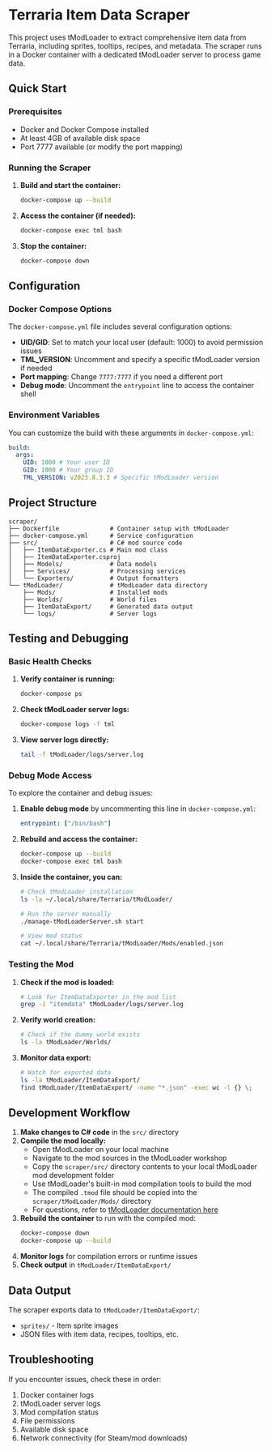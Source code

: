 # Terraria Item Data Scraper

This project uses tModLoader to extract comprehensive item data from Terraria, including sprites, tooltips, recipes, and metadata. The scraper runs in a Docker container with a dedicated tModLoader server to process game data.

## Quick Start

### Prerequisites

- Docker and Docker Compose installed
- At least 4GB of available disk space
- Port 7777 available (or modify the port mapping)

### Running the Scraper

1. **Build and start the container:**

   ```bash
   docker-compose up --build
   ```

2. **Access the container (if needed):**

   ```bash
   docker-compose exec tml bash
   ```

3. **Stop the container:**
   ```bash
   docker-compose down
   ```

## Configuration

### Docker Compose Options

The `docker-compose.yml` file includes several configuration options:

- **UID/GID**: Set to match your local user (default: 1000) to avoid permission issues
- **TML_VERSION**: Uncomment and specify a specific tModLoader version if needed
- **Port mapping**: Change `7777:7777` if you need a different port
- **Debug mode**: Uncomment the `entrypoint` line to access the container shell

### Environment Variables

You can customize the build with these arguments in `docker-compose.yml`:

```yaml
build:
  args:
    UID: 1000 # Your user ID
    GID: 1000 # Your group ID
    TML_VERSION: v2023.8.3.3 # Specific tModLoader version
```

## Project Structure

```
scraper/
├── Dockerfile              # Container setup with tModLoader
├── docker-compose.yml      # Service configuration
├── src/                    # C# mod source code
│   ├── ItemDataExporter.cs # Main mod class
│   ├── ItemDataExporter.csproj
│   ├── Models/             # Data models
│   ├── Services/           # Processing services
│   └── Exporters/          # Output formatters
└── tModLoader/             # tModLoader data directory
    ├── Mods/               # Installed mods
    ├── Worlds/             # World files
    ├── ItemDataExport/     # Generated data output
    └── logs/               # Server logs
```

## Testing and Debugging

### Basic Health Checks

1. **Verify container is running:**

   ```bash
   docker-compose ps
   ```

2. **Check tModLoader server logs:**

   ```bash
   docker-compose logs -f tml
   ```

3. **View server logs directly:**
   ```bash
   tail -f tModLoader/logs/server.log
   ```

### Debug Mode Access

To explore the container and debug issues:

1. **Enable debug mode** by uncommenting this line in `docker-compose.yml`:

   ```yaml
   entrypoint: ["/bin/bash"]
   ```

2. **Rebuild and access the container:**

   ```bash
   docker-compose up --build
   docker-compose exec tml bash
   ```

3. **Inside the container, you can:**

   ```bash
   # Check tModLoader installation
   ls -la ~/.local/share/Terraria/tModLoader/

   # Run the server manually
   ./manage-tModLoaderServer.sh start

   # View mod status
   cat ~/.local/share/Terraria/tModLoader/Mods/enabled.json
   ```

### Testing the Mod

1. **Check if the mod is loaded:**

   ```bash
   # Look for ItemDataExporter in the mod list
   grep -i "itemdata" tModLoader/logs/server.log
   ```

2. **Verify world creation:**

   ```bash
   # Check if the dummy world exists
   ls -la tModLoader/Worlds/
   ```

3. **Monitor data export:**
   ```bash
   # Watch for exported data
   ls -la tModLoader/ItemDataExport/
   find tModLoader/ItemDataExport/ -name "*.json" -exec wc -l {} \;
   ```

## Development Workflow

1. **Make changes to C# code** in the `src/` directory
2. **Compile the mod locally:**
   - Open tModLoader on your local machine
   - Navigate to the mod sources in the tModLoader workshop
   - Copy the `scraper/src/` directory contents to your local tModLoader mod development folder
   - Use tModLoader's built-in mod compilation tools to build the mod
   - The compiled `.tmod` file should be copied into the `scraper/tModLoader/Mods/` directory
   - For questions, refer to [tModLoader documentation here](https://github.com/tModLoader/tModLoader/wiki/Basic-tModLoader-Modding-Guide)
3. **Rebuild the container** to run with the compiled mod:
   ```bash
   docker-compose down
   docker-compose up --build
   ```
4. **Monitor logs** for compilation errors or runtime issues
5. **Check output** in `tModLoader/ItemDataExport/`

## Data Output

The scraper exports data to `tModLoader/ItemDataExport/`:

- `sprites/` - Item sprite images
- JSON files with item data, recipes, tooltips, etc.

## Troubleshooting

If you encounter issues, check these in order:

1. Docker container logs
2. tModLoader server logs
3. Mod compilation status
4. File permissions
5. Available disk space
6. Network connectivity (for Steam/mod downloads)
